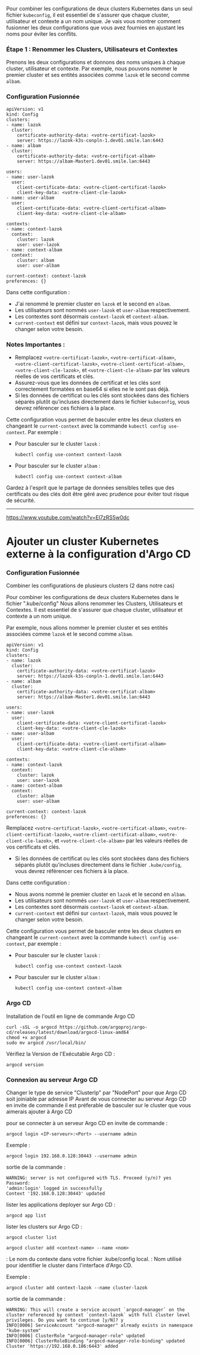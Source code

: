 Pour combiner les configurations de deux clusters Kubernetes dans un seul fichier `kubeconfig`, il est essentiel de s'assurer que chaque cluster, utilisateur et contexte a un nom unique. Je vais vous montrer comment fusionner les deux configurations que vous avez fournies en ajustant les noms pour éviter les conflits.

### Étape 1 : Renommer les Clusters, Utilisateurs et Contextes

Prenons les deux configurations et donnons des noms uniques à chaque cluster, utilisateur et contexte. Par exemple, nous pouvons nommer le premier cluster et ses entités associées comme `lazok` et le second comme `albam`.

### Configuration Fusionnée

```
apiVersion: v1
kind: Config
clusters:
- name: lazok
  cluster:
    certificate-authority-data: <votre-certificat-lazok>
    server: https://lazok-k3s-conpln-1.dev01.smile.lan:6443
- name: albam
  cluster:
    certificate-authority-data: <votre-certificat-albam>
    server: https://albam-Master1.dev01.smile.lan:6443

users:
- name: user-lazok
  user:
    client-certificate-data: <votre-client-certificat-lazok>
    client-key-data: <votre-client-cle-lazok>
- name: user-albam
  user:
    client-certificate-data: <votre-client-certificat-albam>
    client-key-data: <votre-client-cle-albam>

contexts:
- name: context-lazok
  context:
    cluster: lazok
    user: user-lazok
- name: context-albam
  context:
    cluster: albam
    user: user-albam

current-context: context-lazok
preferences: {}
```

Dans cette configuration :

- J'ai renommé le premier cluster en `lazok` et le second en `albam`.
- Les utilisateurs sont nommés `user-lazok` et `user-albam` respectivement.
- Les contextes sont désormais `context-lazok` et `context-albam`.
- `current-context` est défini sur `context-lazok`, mais vous pouvez le changer selon votre besoin.

### Notes Importantes :

- Remplacez `<votre-certificat-lazok>`, `<votre-certificat-albam>`, `<votre-client-certificat-lazok>`, `<votre-client-certificat-albam>`, `<votre-client-cle-lazok>`, et `<votre-client-cle-albam>` par les valeurs réelles de vos certificats et clés.
- Assurez-vous que les données de certificat et les clés sont correctement formatées en base64 si elles ne le sont pas déjà.
- Si les données de certificat ou les clés sont stockées dans des fichiers séparés plutôt qu'incluses directement dans le fichier `kubeconfig`, vous devrez référencer ces fichiers à la place.

Cette configuration vous permet de basculer entre les deux clusters en changeant le `current-context` avec la commande `kubectl config use-context`. Par exemple :

- Pour basculer sur le cluster `lazok` :
  ```
  kubectl config use-context context-lazok
  ```
- Pour basculer sur le cluster `albam` :
  ```
  kubectl config use-context context-albam
  ```

Gardez à l'esprit que le partage de données sensibles telles que des certificats ou des clés doit être géré avec prudence pour éviter tout risque de sécurité.



---


https://www.youtube.com/watch?v=El7zRS5w0dc

# Ajouter un cluster Kubernetes externe à la configuration d'Argo CD

### Configuration Fusionnée

Combiner les configurations de plusieurs clusters (2 dans notre cas)

Pour combiner les configurations de deux clusters Kubernetes dans le fichier ".kube/config"
Nous allons renommer les Clusters, Utilisateurs et Contextes.
Il est essentiel de s'assurer que chaque cluster, utilisateur et contexte a un nom unique.

Par exemple, nous allons nommer le premier cluster et ses entités associées comme `lazok` et le second comme `albam`.

```
apiVersion: v1
kind: Config
clusters:
- name: lazok
  cluster:
	certificate-authority-data: <votre-certificat-lazok>
	server: https://lazok-k3s-conpln-1.dev01.smile.lan:6443
- name: albam
  cluster:
	certificate-authority-data: <votre-certificat-albam>
	server: https://albam-Master1.dev01.smile.lan:6443

users:
- name: user-lazok
  user:
	client-certificate-data: <votre-client-certificat-lazok>
	client-key-data: <votre-client-cle-lazok>
- name: user-albam
  user:
	client-certificate-data: <votre-client-certificat-albam>
	client-key-data: <votre-client-cle-albam>

contexts:
- name: context-lazok
  context:
	cluster: lazok
	user: user-lazok
- name: context-albam
  context:
	cluster: albam
	user: user-albam

current-context: context-lazok
preferences: {}
```
Remplacez `<votre-certificat-lazok>`, `<votre-certificat-albam>`, `<votre-client-certificat-lazok>`, `<votre-client-certificat-albam>`, `<votre-client-cle-lazok>`, et `<votre-client-cle-albam>` par les valeurs réelles de vos certificats et clés.
- Si les données de certificat ou les clés sont stockées dans des fichiers séparés plutôt qu'incluses directement dans le fichier `.kube/config`, vous devrez référencer ces fichiers à la place.

Dans cette configuration :
- Nous avons nommé le premier cluster en `lazok` et le second en `albam`.
- Les utilisateurs sont nommés `user-lazok` et `user-albam` respectivement.
- Les contextes sont désormais `context-lazok` et `context-albam`.
- `current-context` est défini sur `context-lazok`, mais vous pouvez le changer selon votre besoin.


Cette configuration vous permet de basculer entre les deux clusters en changeant le `current-context` avec la commande `kubectl config use-context`, par exemple :

- Pour basculer sur le cluster `lazok` :
  ```
  kubectl config use-context context-lazok
  ```
- Pour basculer sur le cluster `albam` :
  ```
  kubectl config use-context context-albam
  ```



### Argo CD

Installation de l'outil en ligne de commande Argo CD

```
curl -sSL -o argocd https://github.com/argoproj/argo-cd/releases/latest/download/argocd-linux-amd64
chmod +x argocd
sudo mv argocd /usr/local/bin/
```

Vérifiez la Version de l'Exécutable Argo CD :
```
argocd version
```


### Connexion au serveur Argo CD

Changer le type de service "ClusterIp" par "NodePort" pour que Argo CD soit joiniable par adresse IP 
Avant de vous connecter au serveur Argo CD en invite de commande il est préferable de basculer sur le cluster que vous aimerais ajouter à Argo CD

pour se connecter à un serveur Argo CD en invite de commande :


```
argocd login <IP-serveur>:<Port> --username admin
```
Exemple :
```
argocd login 192.168.0.128:30443 --username admin
```

sortie de la commande :
```
WARNING: server is not configured with TLS. Proceed (y/n)? yes
Password: 
'admin:login' logged in successfully
Context '192.168.0.128:30443' updated
```

lister les applications deployer sur Argo CD : 
```
argocd app list
```

lister les clusters sur Argo CD : 
```
argocd cluster list
```

```
argocd cluster add <context-name> --name <nom>
```

<context-name> : Le nom du contexte dans votre fichier .kube/config local.
<nom> : Nom utilisé pour identifier le cluster dans l'interface d'Argo CD.

Exemple :
```
argocd cluster add context-lazok --name cluster-lazok
```
sortie de la commande :
```
WARNING: This will create a service account `argocd-manager` on the cluster referenced by context `context-lazok` with full cluster level privileges. Do you want to continue [y/N]? y
INFO[0006] ServiceAccount "argocd-manager" already exists in namespace "kube-system" 
INFO[0006] ClusterRole "argocd-manager-role" updated    
INFO[0006] ClusterRoleBinding "argocd-manager-role-binding" updated 
Cluster 'https://192.168.0.186:6443' added
```






